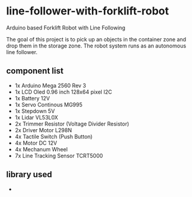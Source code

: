# line-follower-with-forklift-robot
Arduino based Forklift Robot with Line Following

The goal of this project is to pick up an objects in the container zone and drop them in the storage zone. The robot system runs as an autonomous line follower.

## component list
  * 1x Arduino Mega 2560 Rev 3
  * 1x LCD Oled 0.96 inch 128x64 pixel I2C
  * 1x Battery 12V
  * 1x Servo Continous MG995
  * 1x Stepdown 5V
  * 1x Lidar VL53L0X
  * 2x Trimmer Resistor (Voltage Divider Resistor)
  * 2x Driver Motor L298N
  * 4x Tactile Switch (Push Button)
  * 4x Motor DC 12V
  * 4x Mechanum Wheel
  * 7x Line Tracking Sensor TCRT5000 

## library used
  * 
